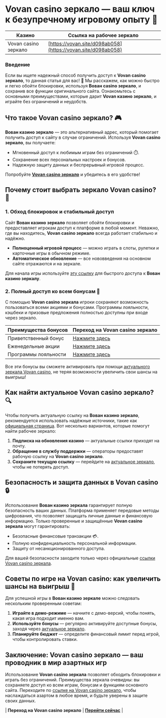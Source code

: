 # Vovan casino зеркало — ваш ключ к безупречному игровому опыту 🎰

| **Казино**                | **Ссылка на рабочее зеркало**             |
|---------------------------|-------------------------------------------|
| Vovan casino зеркало      | [https://vovan.site/d098ab058](https://vovan.site/d098ab058) |

### Введение

Если вы ищете надежный способ получить доступ к **Vovan casino зеркало**, то данная статья для вас! 🎉 Мы расскажем, как можно быстро и легко обойти блокировки, используя **Вован casino зеркало**, и сохранив все функции оригинального сайта. Ознакомьтесь с основными преимуществами, которые дарит **Vovan казино зеркало**, и играйте без ограничений и неудобств.

## Что такое Vovan casino зеркало? 🎮

**Вован казино зеркало** — это альтернативный адрес, который помогает получить доступ к сайту в случае ограничений. Используя **Vovan casino зеркало**, вы получаете:

- Мгновенный доступ к любимым играм без ограничений ⏱️.
- Сохранение всех персональных настроек и бонусов.
- Надежную защиту данных и беспрерывный игровой процесс.

Попробуйте [**Vovan casino зеркало**](https://vovan.site/d098ab058) и убедитесь в его удобстве!

## Почему стоит выбрать зеркало Vovan casino? 🎲

### 1. Обход блокировок и стабильный доступ

Сайт **Вован казино зеркало** позволяет обойти блокировки и предоставляет игрокам доступ к платформе в любой момент. Неважно, где вы находитесь, **Vovan casino зеркало** всегда работает стабильно и надёжно.

- **Полноценный игровой процесс** — можно играть в слоты, рулетки и карточные игры в обычном режиме.
- **Автоматическое обновление** — все нововведения на основном сайте отражаются и на зеркале.

Для начала игры используйте [эту ссылку](https://vovan.site/d098ab058) для быстрого доступа к **Вован казино зеркалу**.

### 2. Полный доступ ко всем бонусам 🎁

С помощью **Vovan casino зеркала** игроки сохраняют возможность пользоваться всеми акциями и бонусами. Программы лояльности, кэшбеки и призовые предложения полностью доступны при входе через зеркало.

| **Преимущества бонусов**       | **Переход на Vovan casino зеркало** |
|--------------------------------|--------------------------------------|
| Приветственный бонус           | [Нажмите здесь](https://vovan.site/d098ab058) |
| Еженедельные акции             | [Нажмите здесь](https://vovan.site/d098ab058) |
| Программы лояльности           | [Нажмите здесь](https://vovan.site/d098ab058) |

Все эти бонусы вы сможете активировать при помощи [актуального зеркала Vovan casino](https://vovan.site/d098ab058), не теряя возможности увеличить свои шансы на выигрыш!

## Как найти актуальное Vovan casino зеркало? 🔍

Чтобы получить актуальную ссылку на **Вован казино зеркало**, рекомендуется использовать надёжные источники, такие как [официальная страница](https://vovan.site/d098ab058). Вот несколько вариантов, которые помогут найти рабочее зеркало:

1. **Подписка на обновления казино** — актуальные ссылки приходят на почту.
2. **Обращение в службу поддержки** — операторы предоставят рабочую ссылку на **Vovan casino зеркало**.
3. **Сохраните текущую ссылку** — перейдите на [актуальное зеркало](https://vovan.site/d098ab058), чтобы не потерять доступ.

## Безопасность и защита данных в Vovan casino 🔒

Использование **Вован казино зеркала** гарантирует полную безопасность ваших данных. Платформа применяет передовые методы шифрования, что позволяет защищать личные данные и финансовую информацию. Только проверенные и защищённые **Vovan casino зеркала** могут гарантировать:

- Безопасные финансовые транзакции 💳.
- Полную конфиденциальность персональной информации.
- Защиту от несанкционированного доступа.

Для вашей безопасности заходите только через официальные [ссылки Vovan casino зеркала](https://vovan.site/d098ab058).

## Советы по игре на Vovan casino: как увеличить шансы на выигрыш 🤑

Для успешной игры в **Вован казино зеркале** можно следовать нескольким проверенным советам:

1. **Играйте в демо-режиме** — начните с демо-версий, чтобы понять, какая игра подходит именно вам.
2. **Используйте бонусы** — регулярно активируйте доступные бонусы, заходя через [актуальное зеркало](https://vovan.site/d098ab058).
3. **Планируйте бюджет** — определите финансовый лимит перед игрой, чтобы контролировать ставки.

## Заключение: Vovan casino зеркало — ваш проводник в мир азартных игр

Использование **Vovan casino зеркала** позволяет обходить блокировки и играть без ограничений. Преимущества зеркала очевидны: вы сохраняете доступ ко всем играм, бонусам и функциям основного сайта. Переходите по [ссылке на Vovan casino зеркало](https://vovan.site/d098ab058), чтобы наслаждаться азартом в любое время, и будьте уверены в защите своих данных.

| **Переход на Vovan casino зеркало** | **[Перейти сейчас](https://vovan.site/d098ab058)** |

